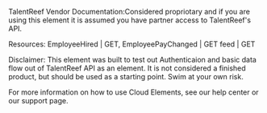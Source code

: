 TalentReef
Vendor Documentation:Considered propriotary and if you are using this element it is assumed you have partner access to TalentReef's API.

Resources: 
EmployeeHired | GET,
EmployeePayChanged | GET
feed | GET

Disclaimer: This element was built to test out Authenticaion and basic data flow out of TalentReef API as an element. It is not considered a finished product, but should be used as a starting point. Swim at your own risk.

For more information on how to use Cloud Elements, see our help center or our support page.